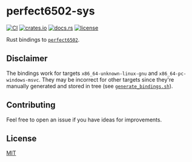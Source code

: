 # perfect6502-sys

[![CI][ci_badge]][ci]
[![crates.io][crate_badge]][crate]
[![docs.rs][docs_badge]][docs]
[![license][license_badge]][license]

Rust bindings to [`perfect6502`][perfect6502].

## Disclaimer

The bindings work for targets `x86_64-unknown-linux-gnu` and
`x86_64-pc-windows-msvc`. They may be incorrect for other targets since they're
manually generated and stored in tree (see
[`generate_bindings.sh`][generate_bindings]).

## Contributing

Feel free to open an issue if you have ideas for improvements.

## License

[MIT](https://github.com/zachcmadsen/perfect6502-sys/blob/main/LICENSE)

<!-- Badges -->

[ci_badge]: https://github.com/zachcmadsen/perfect6502-sys/workflows/CI/badge.svg?branch=main
[ci]: https://github.com/zachcmadsen/perfect6502-sys/actions?query=branch%3Amain
[crate_badge]: https://img.shields.io/crates/v/perfect6502-sys.svg
[crate]: https://crates.io/crates/perfect6502-sys
[docs_badge]: https://img.shields.io/docsrs/perfect6502-sys/latest.svg
[docs]: https://docs.rs/perfect6502-sys
[license_badge]: https://img.shields.io/crates/l/perfect6502-sys.svg
[license]: https://github.com/zachcmadsen/perfect6502-sys/blob/main/LICENSE

<!-- Links -->

[perfect6502]: https://github.com/mist64/perfect6502
[generate_bindings]: https://github.com/zachcmadsen/perfect6502-sys/blob/main/generate_bindings.sh